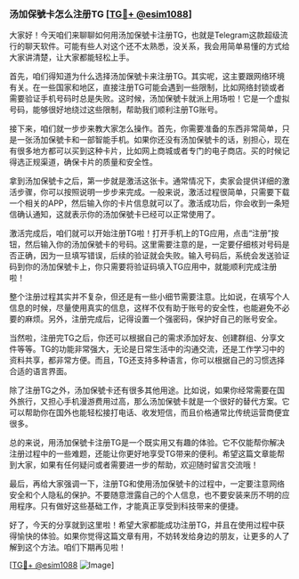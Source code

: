 ### 汤加保號卡怎么注册TG [[TG💪+ @esim1088](https://t.me/s/esim1088)]

大家好！今天咱们来聊聊如何用汤加保號卡注册TG，也就是Telegram这款超级流行的聊天软件。可能有些人对这个还不太熟悉，没关系，我会用简单易懂的方式给大家讲清楚，让大家都能轻松上手。

首先，咱们得知道为什么选择汤加保號卡来注册TG。其实呢，这主要跟网络环境有关。在一些国家和地区，直接注册TG可能会遇到一些限制，比如网络封锁或者需要验证手机号码时总是失败。这时候，汤加保號卡就派上用场啦！它是一个虚拟号码，能够很好地绕过这些限制，帮助我们顺利注册TG账号。

接下来，咱们就一步步来教大家怎么操作。首先，你需要准备的东西非常简单，只是一张汤加保號卡和一部智能手机。如果你还没有汤加保號卡的话，别担心，现在有很多地方都可以买到这种卡片，比如网上商城或者专门的电子商店。买的时候记得选正规渠道，确保卡片的质量和安全性。

拿到汤加保號卡之后，第一步就是激活这张卡。通常情况下，卖家会提供详细的激活步骤，你可以按照说明一步步来完成。一般来说，激活过程很简单，只需要下载一个相关的APP，然后输入你的卡片信息就可以了。激活成功后，你会收到一条短信确认通知，这就表示你的汤加保號卡已经可以正常使用了。

激活完成后，咱们就可以开始注册TG啦！打开手机上的TG应用，点击“注册”按钮，然后输入你的汤加保號卡的号码。这里需要注意的是，一定要仔细核对号码是否正确，因为一旦填写错误，后续的验证就会失败。输入号码后，系统会发送验证码到你的汤加保號卡上，你只需要将验证码填入TG应用中，就能顺利完成注册啦！

整个注册过程其实并不复杂，但还是有一些小细节需要注意。比如说，在填写个人信息的时候，尽量使用真实的信息，这样不仅有助于账号的安全性，也能避免不必要的麻烦。另外，注册完成后，记得设置一个强密码，保护好自己的账号安全。

当然啦，注册完TG之后，你还可以根据自己的需求添加好友、创建群组、分享文件等等。TG的功能非常强大，无论是日常生活中的沟通交流，还是工作学习中的资料共享，都非常方便。而且，TG还支持多种语言，你可以根据自己的习惯选择合适的语言界面。

除了注册TG之外，汤加保號卡还有很多其他用途。比如说，如果你经常需要在国外旅行，又担心手机漫游费用过高，那么汤加保號卡就是一个很好的替代方案。它可以帮助你在国外也能轻松接打电话、收发短信，而且价格通常比传统运营商便宜很多。

总的来说，用汤加保號卡注册TG是一个既实用又有趣的体验。它不仅能帮你解决注册过程中的一些难题，还能让你更好地享受TG带来的便利。希望这篇文章能帮到大家，如果有任何疑问或者需要进一步的帮助，欢迎随时留言交流哦！

最后，再给大家强调一下，注册TG和使用汤加保號卡的过程中，一定要注意网络安全和个人隐私的保护。不要随意泄露自己的个人信息，也不要安装来历不明的应用程序。只有做好这些基础工作，才能真正享受到科技带来的便捷。

好了，今天的分享就到这里啦！希望大家都能成功注册TG，并且在使用过程中获得愉快的体验。如果你觉得这篇文章有用，不妨转发给身边的朋友，让更多的人了解到这个方法。咱们下期再见啦！

[[TG💪+ @esim1088](https://t.me/s/esim1088) ![Image](https://i.postimg.cc/4NQfJmqS/Snipaste-2025-05-13-00-14-12.png)]